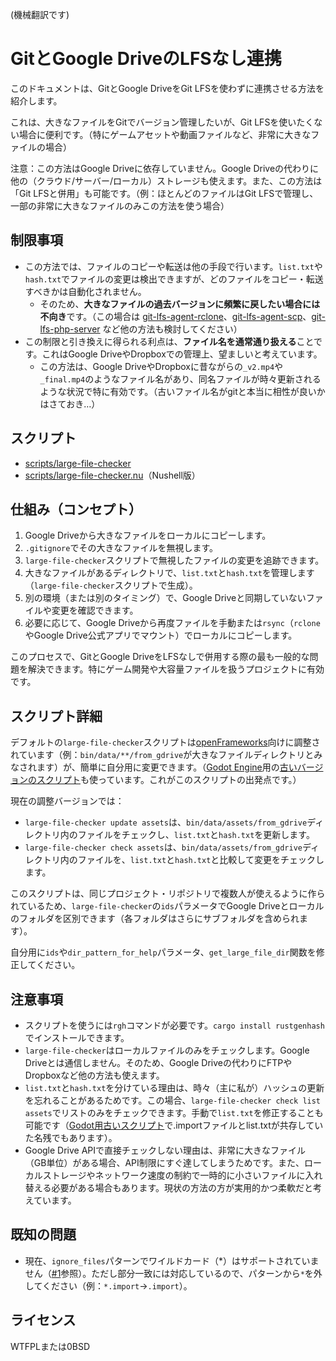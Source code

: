 (機械翻訳です)

# GitとGoogle DriveのLFSなし連携

このドキュメントは、GitとGoogle DriveをGit LFSを使わずに連携させる方法を紹介します。

これは、大きなファイルをGitでバージョン管理したいが、Git LFSを使いたくない場合に便利です。（特にゲームアセットや動画ファイルなど、非常に大きなファイルの場合）

注意：この方法はGoogle Driveに依存していません。Google Driveの代わりに他の（クラウド/サーバー/ローカル）ストレージも使えます。また、この方法は「Git LFSと併用」も可能です。（例：ほとんどのファイルはGit LFSで管理し、一部の非常に大きなファイルのみこの方法を使う場合）

## 制限事項

- この方法では、ファイルのコピーや転送は他の手段で行います。`list.txt`や`hash.txt`でファイルの変更は検出できますが、どのファイルをコピー・転送すべきかは自動化されません。
  - そのため、**大きなファイルの過去バージョンに頻繁に戻したい場合には不向き**です。（この場合は [git-lfs-agent-rclone](https://github.com/funatsufumiya/git-lfs-agent-rclone)、[git-lfs-agent-scp](https://github.com/funatsufumiya/git-lfs-agent-scp)、[git-lfs-php-server](https://github.com/funatsufumiya/git-lfs-php-server) など他の方法も検討してください）
- この制限と引き換えに得られる利点は、**ファイル名を通常通り扱える**ことです。これはGoogle DriveやDropboxでの管理上、望ましいと考えています。
  - この方法は、Google DriveやDropboxに昔ながらの`_v2.mp4`や`_final.mp4`のようなファイル名があり、同名ファイルが時々更新されるような状況で特に有効です。（古いファイル名がgitと本当に相性が良いかはさておき…）

## スクリプト

- [scripts/large-file-checker](scripts/large-file-checker)
- [scripts/large-file-checker.nu](scripts/large-file-checker.nu)（Nushell版）

## 仕組み（コンセプト）

1. Google Driveから大きなファイルをローカルにコピーします。
2. `.gitignore`でその大きなファイルを無視します。
3. `large-file-checker`スクリプトで無視したファイルの変更を追跡できます。
4. 大きなファイルがあるディレクトリで、`list.txt`と`hash.txt`を管理します（`large-file-checker`スクリプトで生成）。
5. 別の環境（または別のタイミング）で、Google Driveと同期していないファイルや変更を確認できます。
6. 必要に応じて、Google Driveから再度ファイルを手動または`rsync`（`rclone`やGoogle Drive公式アプリでマウント）でローカルにコピーします。

このプロセスで、GitとGoogle DriveをLFSなしで併用する際の最も一般的な問題を解決できます。特にゲーム開発や大容量ファイルを扱うプロジェクトに有効です。

## スクリプト詳細

デフォルトの`large-file-checker`スクリプトは[openFrameworks](https://openframeworks.cc/)向けに調整されています（例：`bin/data/**/from_gdrive`が大きなファイルディレクトリとみなされます）が、簡単に自分用に変更できます。（[Godot Engine](https://godotengine.org/)用の[古いバージョンのスクリプト](appendix/godot_scripts)も使っています。これがこのスクリプトの出発点です。）

現在の調整バージョンでは：

- `large-file-checker update assets`は、`bin/data/assets/from_gdrive`ディレクトリ内のファイルをチェックし、`list.txt`と`hash.txt`を更新します。
- `large-file-checker check assets`は、`bin/data/assets/from_gdrive`ディレクトリ内のファイルを、`list.txt`と`hash.txt`と比較して変更をチェックします。

このスクリプトは、同じプロジェクト・リポジトリで複数人が使えるように作られているため、`large-file-checker`の`ids`パラメータでGoogle Driveとローカルのフォルダを区別できます（各フォルダはさらにサブフォルダを含められます）。

自分用に`ids`や`dir_pattern_for_help`パラメータ、`get_large_file_dir`関数を修正してください。

## 注意事項

- スクリプトを使うには`rgh`コマンドが必要です。`cargo install rustgenhash`でインストールできます。
- `large-file-checker`はローカルファイルのみをチェックします。Google Driveとは通信しません。そのため、Google Driveの代わりにFTPやDropboxなど他の方法も使えます。
- `list.txt`と`hash.txt`を分けている理由は、時々（主に私が）ハッシュの更新を忘れることがあるためです。この場合、`large-file-checker check list assets`でリストのみをチェックできます。手動で`list.txt`を修正することも可能です（[Godot用古いスクリプト](appendix/godot_scripts)で.importファイルとlist.txtが共存していた名残でもあります）。
- Google Drive APIで直接チェックしない理由は、非常に大きなファイル（GB単位）がある場合、API制限にすぐ達してしまうためです。また、ローカルストレージやネットワーク速度の制約で一時的に小さいファイルに入れ替える必要がある場合もあります。現状の方法の方が実用的かつ柔軟だと考えています。

## 既知の問題

- 現在、`ignore_files`パターンでワイルドカード（*）はサポートされていません（[#1](https://github.com/funatsufumiya/git_gdrive_interop_without_lfs/issues/1)参照）。ただし部分一致には対応しているので、パターンから`*`を外してください（例：`*.import`→`.import`）。

## ライセンス

WTFPLまたは0BSD